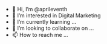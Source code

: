 - 👋 Hi, I’m @aprileventh
- 👀 I’m interested in Digital Marketing
- 🌱 I’m currently learning ...
- 💞️ I’m looking to collaborate on ...
- 📫 How to reach me ...

<!---
aprileventh/aprileventh is a ✨ special ✨ repository because its `README.md` (this file) appears on your GitHub profile.
You can click the Preview link to take a look at your changes.
--->
